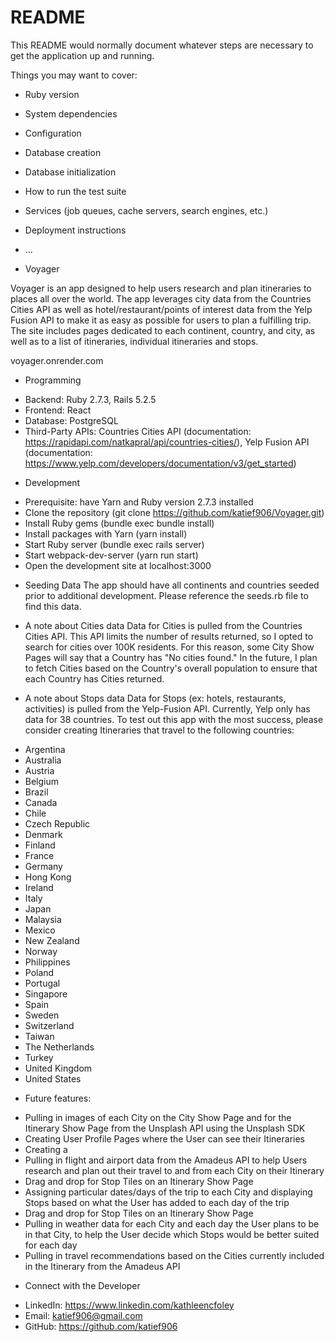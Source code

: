 # README

This README would normally document whatever steps are necessary to get the
application up and running.

Things you may want to cover:

* Ruby version

* System dependencies

* Configuration

* Database creation

* Database initialization

* How to run the test suite

* Services (job queues, cache servers, search engines, etc.)

* Deployment instructions

* ...

* Voyager

Voyager is an app designed to help users research and plan itineraries to places all over the world. The app leverages city data from the Countries Cities API as well as hotel/restaurant/points of interest data from the Yelp Fusion API to make it as easy as possible for users to plan a fulfilling trip. The site includes pages dedicated to each continent, country, and city, as well as to a list of itineraries, individual itineraries and stops.

voyager.onrender.com 

* Programming
-	Backend: Ruby 2.7.3, Rails 5.2.5
-	Frontend: React
-	Database: PostgreSQL
-	Third-Party APIs: Countries Cities API (documentation: https://rapidapi.com/natkapral/api/countries-cities/), Yelp Fusion API (documentation: https://www.yelp.com/developers/documentation/v3/get_started) 

* Development
-	Prerequisite: have Yarn and Ruby version 2.7.3 installed
-	Clone the repository (git clone https://github.com/katief906/Voyager.git)
-	Install Ruby gems (bundle exec bundle install)
-	Install packages with Yarn (yarn install)
-	Start Ruby server (bundle exec rails server)
-	Start webpack-dev-server (yarn run start)
-	Open the development site at localhost:3000

* Seeding Data
The app should have all continents and countries seeded prior to additional development. Please reference the seeds.rb file to find this data.

* A note about Cities data
Data for Cities is pulled from the Countries Cities API. This API limits the number of results returned, so I opted to search for cities over 100K residents. For this reason, some City Show Pages will say that a Country has "No cities found." In the future, I plan to fetch Cities based on the Country's overall population to ensure that each Country has Cities returned.

* A note about Stops data
Data for Stops (ex: hotels, restaurants, activities) is pulled from the Yelp-Fusion API. Currently, Yelp only has data for 38 countries. To test out this app with the most success, please consider creating Itineraries that travel to the following countries:

-	Argentina
-	Australia
-	Austria
-	Belgium
-	Brazil
-	Canada
-	Chile
-	Czech Republic
-	Denmark
-	Finland
-	France
-	Germany
-	Hong Kong
-	Ireland
-	Italy
-	Japan
-	Malaysia
-	Mexico
-	New Zealand
-	Norway
-	Philippines
-	Poland
-	Portugal
-	Singapore
-	Spain
-	Sweden
-	Switzerland
-	Taiwan
-	The Netherlands
-	Turkey
-	United Kingdom
-	United States

* Future features:
-	Pulling in images of each City on the City Show Page and for the Itinerary Show Page from the Unsplash API using the Unsplash SDK
-	Creating User Profile Pages where the User can see their Itineraries
-	Creating a 
-	Pulling in flight and airport data from the Amadeus API to help Users research and plan out their travel to and from each City on their Itinerary
-	Drag and drop for Stop Tiles on an Itinerary Show Page
-	Assigning particular dates/days of the trip to each City and displaying Stops based on what the User has added to each day of the trip
-	Drag and drop for Stop Tiles on an Itinerary Show Page
-	Pulling in weather data for each City and each day the User plans to be in that City, to help the User decide which Stops would be better suited for each day
-	Pulling in travel recommendations based on the Cities currently included in the Itinerary from the Amadeus API

* Connect with the Developer

- LinkedIn: https://www.linkedin.com/kathleencfoley
- Email: katief906@gmail.com
- GitHub: https://github.com/katief906
